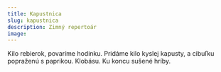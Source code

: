 ```yaml
---
title: Kapustnica
slug: kapustnica
description: Zimný repertoár
image:
---
```


Kilo rebierok, povaríme hodinku. Pridáme kilo kyslej kapusty, a cibuľku popraženú s paprikou. Klobásu. Ku koncu sušené hríby.
